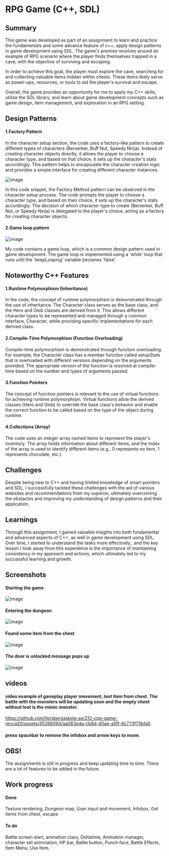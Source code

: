 # RPG Game (C++, SDL)


## Summary ## 
This game was developed as part of an assignment to learn and practice the fundamentals and some advance feature of c++, apply design patterns in game development using SDL. The game's premise revolves around an example of RPG scenario where the player finds themselves trapped in a cave, with the objective of surviving and escaping.

In order to achieve this goal, the player must explore the cave, searching for and collecting valuable items hidden within chests. These items likely serve as power-ups, resources, or tools to aid the player's survival and escape.

Overall, the game provides an opportunity for me to apply my C++ skills, utilize the SDL library, and learn about game development concepts such as game design, item management, and exploration in an RPG setting.


## Design Patterns ##
#### 1.Factory Pattern ####
In the character setup section, the code uses a factory-like pattern to create different types of characters (Berserker, Buff Nut, Speedy Ninja). Instead of creating character objects directly, it allows the player to choose a character type, and based on that choice, it sets up the character's stats accordingly. This pattern helps to encapsulate the character creation logic and provides a simple interface for creating different character instances.

![image](https://github.com/forsbergsskola-se/212-cpp-game-recca20/assets/45266094/6b005d89-5274-4f38-a885-a14e9681770a)

In this code snippet, the Factory Method pattern can be observed in the character setup process. The code prompts the player to choose a character type, and based on their choice, it sets up the character's stats accordingly. The decision of which character type to create (Berserker, Buff Nut, or Speedy Ninja) is delegated to the player's choice, acting as a factory for creating character objects.

#### 2.Game loop pattern 

![image](https://github.com/forsbergsskola-se/212-cpp-game-recca20/assets/45266094/a3b8c82e-a59d-4686-b98a-e035fdbfbc7e)

My code contains a game loop, which is a common design pattern used in game development. The game loop is implemented using a 'while' loop that runs until the 'keepLooping' variable becomes 'false'. 


## Noteworthy C++ Features 

#### 1.Runtime Polymorphism (Inheritance) ####
In the code, the concept of runtime polymorphism is demonstrated through the use of inheritance. The Character class serves as the base class, and the Hero and Glob classes are derived from it. This allows different character types to be represented and managed through a common interface, Character, while providing specific implementations for each derived class.

#### 2.Compile-Time Polymorphism (Function Overloading) #####
Compile-time polymorphism is demonstrated through function overloading. For example, the Character class has a member function called setupStats that is overloaded with different versions depending on the arguments provided. The appropriate version of the function is resolved at compile-time based on the number and types of arguments passed.

#### 3.Function Pointers ####
The concept of function pointers is relevant to the use of virtual functions for achieving runtime polymorphism. Virtual functions allow the derived classes (Hero and Glob) to override the base class's behavior and enable the correct function to be called based on the type of the object during runtime.

#### 4.Collections (Array) ####
The code uses an integer array named items to represent the player's inventory. The array holds information about different items, and the index of the array is used to identify different items (e.g., 0 represents no item, 1 represents chocolate, etc.).


## Challenges
Despite being new to C++ and having limited knowledge of smart pointers and SDL, I successfully tackled these challenges with the aid of various websites and recommendations from my superior, ultimately overcoming the obstacles and improving my understanding of design patterns and their application.


## Learnings
Through this assignment, I gained valuable insights into both fundamental and advanced aspects of C++, as well in game development using SDL. Over time, I started to understand the tasks more effectively., and the key lesson I took away from this experience is the importance of maintaining consistency in my approach and actions, which ultimately led to my successful learning and growth.


## Screenshots

#### Starting the game
![image](https://github.com/forsbergsskola-se/212-cpp-game-recca20/assets/45266094/a2eb301e-3e47-4988-9105-35c2648279c7)

#### Entering the dungeon
![image](https://github.com/forsbergsskola-se/212-cpp-game-recca20/assets/45266094/d0182dc0-ca9a-44cb-b90d-e2a7287f0cf6)

#### Found some item from the chest
![image](https://github.com/forsbergsskola-se/212-cpp-game-recca20/assets/45266094/61a44eb2-37a2-483c-96dd-14b7d4e61dda)

#### The door is unlocked message pops up
![image](https://github.com/forsbergsskola-se/212-cpp-game-recca20/assets/45266094/59df76c4-d69d-4111-b019-7054a3529b34)

## videos

#### video example of ganeplay player movement, loot item from chest. The battle with the monsters will be updating soon and the empty chest without loot is the mimic monster.

https://github.com/forsbergsskola-se/212-cpp-game-recca20/assets/45266094/aa063eda-cb8d-40ae-a5ff-9c773f73b1a5

#### press spacebar to remove the infobox and arrow keys to move.

## OBS!
The assignments is still in progress and keep updating time to time. There are a lot of features to be added in the future.

## Work progress

#### Done
Texture rendering,
Dungeon map,
User input and movement,
Infobox,
Get items from chest,
escape

#### To do
Battle screen start,
animation class,
Deltatime,
Animation manager,
character set animnation,
HP bar,
Battle button,
Punch face,
Battle Effects,
Item Menu,
Use Item.

